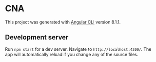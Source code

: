# CNA

This project was generated with [Angular CLI](https://github.com/angular/angular-cli) version 8.1.1.

## Development server

Run `npm start` for a dev server. Navigate to `http://localhost:4200/`. The app will automatically reload if you change any of the source files.

